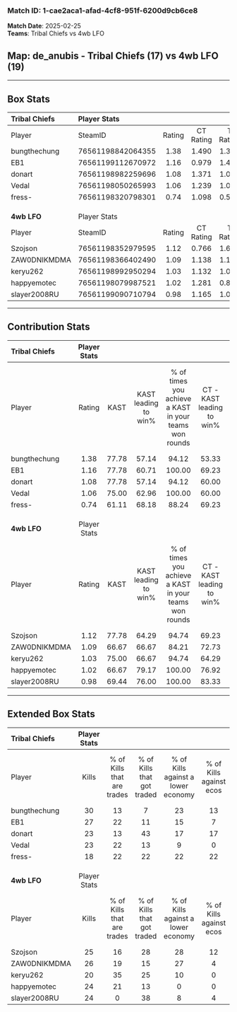 ### Match ID: 1-cae2aca1-afad-4cf8-951f-6200d9cb6ce8  
**Match Date**: 2025-02-25  
**Teams**: Tribal Chiefs vs 4wb LFO  

## **Map**: de_anubis - Tribal Chiefs (17) vs 4wb LFO (19)  
---  

## Box Stats  

| **Tribal Chiefs** | Player Stats      |        |           |          |       |      |       |         |        |      |     |
| :- | :- | :-: | :-: | :-: | :-: | :-: | :-: | :-: | :-: | :-: | :-: |
| Player            | SteamID           | Rating | CT Rating | T Rating | KAST  | ADR  | Kills | Assists | Deaths | K/D  | HS% |
| bungthechung      | 76561198842064355 |  1.38  |   1.490   |  1.370   | 77.78 | 87.8 |  30   |    6    |   18   | 1.67 | 43  |
| EB1               | 76561199112670972 |  1.16  |   0.979   |  1.492   | 77.78 | 67.7 |  27   |    8    |   24   | 1.13 | 14  |
| donart            | 76561198982259696 |  1.08  |   1.371   |  1.051   | 77.78 | 74.9 |  23   |    9    |   25   | 0.92 | 39  |
| Vedal             | 76561198050265993 |  1.06  |   1.239   |  1.064   | 75.00 | 76.8 |  23   |    9    |   25   | 0.92 | 60  |
| fress-            | 76561198320798301 |  0.74  |   1.098   |  0.520   | 61.11 | 53.2 |  18   |    9    |   27   | 0.67 | 72  |
|                   |                   |        |           |          |       |      |       |         |        |      |     |
|                   |                   |        |           |          |       |      |       |         |        |      |     |
|                   |                   |        |           |          |       |      |       |         |        |      |     |
| **4wb LFO**       | Player Stats      |        |           |          |       |      |       |         |        |      |     |
| Player            | SteamID           | Rating | CT Rating | T Rating | KAST  | ADR  | Kills | Assists | Deaths | K/D  | HS% |
| Szojson           | 76561198352979595 |  1.12  |   0.766   |  1.617   | 77.78 | 77.1 |  25   |    9    |   26   | 0.96 | 56  |
| ZAW0DNIKMDMA      | 76561198366402490 |  1.09  |   1.138   |  1.107   | 66.67 | 67.6 |  26   |    4    |   21   | 1.24 | 34  |
| keryu262          | 76561198992950294 |  1.03  |   1.132   |  1.024   | 75.00 | 67.3 |  20   |    9    |   20   | 1.00 | 45  |
| happyemotec       | 76561198079987521 |  1.02  |   1.281   |  0.874   | 66.67 | 78.2 |  24   |    5    |   25   | 0.96 | 62  |
| slayer2008RU      | 76561199090710794 |  0.98  |   1.165   |  1.041   | 69.44 | 77.2 |  24   |    8    |   29   | 0.83 | 54  |
---  

## Contribution Stats  

| **Tribal Chiefs** | Player Stats |       |                      |                                                        |                           |                                                             |                          |                                                            |
| :- | :-: | :-: | :-: | :-: | :-: | :-: | :-: | :-: |
| Player            |    Rating    | KAST  | KAST leading to win% | % of times you achieve a KAST in your teams won rounds | CT - KAST leading to win% | CT - % of times you achieve a KAST in your teams won rounds | T - KAST leading to win% | T - % of times you achieve a KAST in your teams won rounds |
| bungthechung      |     1.38     | 77.78 |        57.14         |                         94.12                          |           53.33           |                            88.89                            |          61.54           |                           100.00                           |
| EB1               |     1.16     | 77.78 |        60.71         |                         100.00                         |           69.23           |                           100.00                            |          53.33           |                           100.00                           |
| donart            |     1.08     | 77.78 |        57.14         |                         94.12                          |           60.00           |                           100.00                            |          53.85           |                           87.50                            |
| Vedal             |     1.06     | 75.00 |        62.96         |                         100.00                         |           60.00           |                           100.00                            |          66.67           |                           100.00                           |
| fress-            |     0.74     | 61.11 |        68.18         |                         88.24                          |           69.23           |                           100.00                            |          66.67           |                           75.00                            |
|                   |              |       |                      |                                                        |                           |                                                             |                          |                                                            |
|                   |              |       |                      |                                                        |                           |                                                             |                          |                                                            |
|                   |              |       |                      |                                                        |                           |                                                             |                          |                                                            |
| **4wb LFO**       | Player Stats |       |                      |                                                        |                           |                                                             |                          |                                                            |
| Player            |    Rating    | KAST  | KAST leading to win% | % of times you achieve a KAST in your teams won rounds | CT - KAST leading to win% | CT - % of times you achieve a KAST in your teams won rounds | T - KAST leading to win% | T - % of times you achieve a KAST in your teams won rounds |
| Szojson           |     1.12     | 77.78 |        64.29         |                         94.74                          |           69.23           |                            90.00                            |          60.00           |                           100.00                           |
| ZAW0DNIKMDMA      |     1.09     | 66.67 |        66.67         |                         84.21                          |           72.73           |                            80.00                            |          61.54           |                           88.89                            |
| keryu262          |     1.03     | 75.00 |        66.67         |                         94.74                          |           64.29           |                            90.00                            |          69.23           |                           100.00                           |
| happyemotec       |     1.02     | 66.67 |        79.17         |                         100.00                         |           76.92           |                           100.00                            |          81.82           |                           100.00                           |
| slayer2008RU      |     0.98     | 69.44 |        76.00         |                         100.00                         |           83.33           |                           100.00                            |          69.23           |                           100.00                           |
---  

## Extended Box Stats  

| **Tribal Chiefs** | Player Stats |                            |                            |                                    |                         |                              |                                 |        |                             |                                     |                          |                               |                            |
| :- | :-: | :-: | :-: | :-: | :-: | :-: | :-: | :-: | :-: | :-: | :-: | :-: | :-: |
| Player            |    Kills     | % of Kills that are trades | % of Kills that got traded | % of Kills against a lower economy | % of Kills against ecos | % of Kills that are flawless | % of Kills that are close duels | Deaths | % of Deaths that get traded | % of Deaths against a lower economy | % of Deaths against ecos | % of Deaths that are flawless | % of Deaths that are close |
| bungthechung      |      30      |             13             |             7              |                 23                 |           13            |              47              |               10                |   18   |             17              |                 11                  |            6             |              44               |             6              |
| EB1               |      27      |             22             |             11             |                 15                 |            7            |              74              |                4                |   24   |             21              |                  8                  |            4             |              83               |             4              |
| donart            |      23      |             13             |             43             |                 17                 |           17            |              70              |                9                |   25   |             36              |                  8                  |            4             |              52               |             8              |
| Vedal             |      23      |             22             |             13             |                 9                  |            0            |              74              |                4                |   25   |             24              |                  8                  |            4             |              64               |             4              |
| fress-            |      18      |             22             |             22             |                 22                 |           22            |              44              |                6                |   27   |             19              |                  7                  |            4             |              70               |             4              |
|                   |              |                            |                            |                                    |                         |                              |                                 |        |                             |                                     |                          |                               |                            |
|                   |              |                            |                            |                                    |                         |                              |                                 |        |                             |                                     |                          |                               |                            |
|                   |              |                            |                            |                                    |                         |                              |                                 |        |                             |                                     |                          |                               |                            |
| **4wb LFO**       | Player Stats |                            |                            |                                    |                         |                              |                                 |        |                             |                                     |                          |                               |                            |
| Player            |    Kills     | % of Kills that are trades | % of Kills that got traded | % of Kills against a lower economy | % of Kills against ecos | % of Kills that are flawless | % of Kills that are close duels | Deaths | % of Deaths that get traded | % of Deaths against a lower economy | % of Deaths against ecos | % of Deaths that are flawless | % of Deaths that are close |
| Szojson           |      25      |             16             |             28             |                 28                 |           12            |              64              |                4                |   26   |             19              |                  4                  |            4             |              58               |             8              |
| ZAW0DNIKMDMA      |      26      |             19             |             15             |                 27                 |            4            |              85              |                0                |   21   |             10              |                  0                  |            0             |              81               |             5              |
| keryu262          |      20      |             35             |             25             |                 10                 |            0            |              50              |               10                |   20   |             15              |                 10                  |            0             |              55               |             10             |
| happyemotec       |      24      |             21             |             13             |                 0                  |            0            |              54              |               13                |   25   |             16              |                  4                  |            0             |              48               |             0              |
| slayer2008RU      |      24      |             0              |             38             |                 8                  |            4            |              63              |                0                |   29   |             28              |                 10                  |            3             |              69               |             10             |
